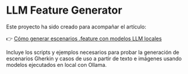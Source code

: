 # LLM Feature Generator

Este proyecto ha sido creado para acompañar el artículo:

👉 [Cómo generar escenarios .feature con modelos LLM locales](https://albertobarragan.dev/blog/2025/05/19/featureGen/)

Incluye los scripts y ejemplos necesarios para probar la generación de escenarios Gherkin y casos de uso a partir de texto e imágenes usando modelos ejecutados en local con Ollama.
